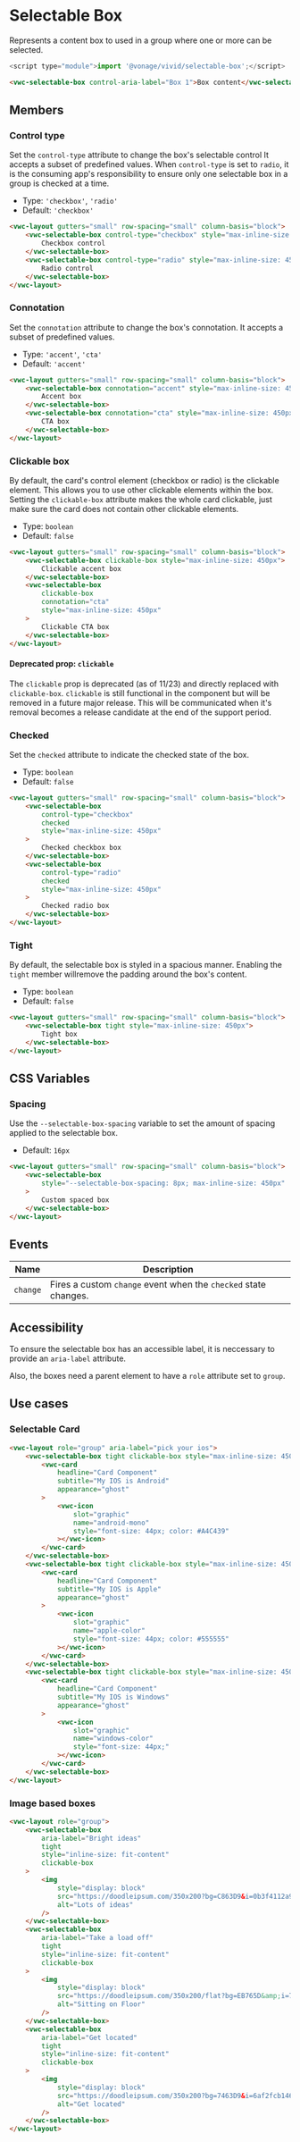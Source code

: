 # Selectable Box

Represents a content box to used in a group where one or more can be selected.

```js
<script type="module">import '@vonage/vivid/selectable-box';</script>
```

```html preview
<vwc-selectable-box control-aria-label="Box 1">Box content</vwc-selectable-box>
```

## Members

### Control type

Set the `control-type` attribute to change the box's selectable control
It accepts a subset of predefined values.
When `control-type` is set to `radio`, it is the consuming app's responsibility to ensure only one selectable box in a group is checked at a time.

- Type: `'checkbox'`, `'radio'`
- Default: `'checkbox'`

```html preview
<vwc-layout gutters="small" row-spacing="small" column-basis="block">
	<vwc-selectable-box control-type="checkbox" style="max-inline-size: 450px">
		Checkbox control
	</vwc-selectable-box>
	<vwc-selectable-box control-type="radio" style="max-inline-size: 450px">
		Radio control
	</vwc-selectable-box>
</vwc-layout>
```

### Connotation

Set the `connotation` attribute to change the box's connotation.
It accepts a subset of predefined values.

- Type: `'accent'`, `'cta'`
- Default: `'accent'`

```html preview
<vwc-layout gutters="small" row-spacing="small" column-basis="block">
	<vwc-selectable-box connotation="accent" style="max-inline-size: 450px">
		Accent box
	</vwc-selectable-box>
	<vwc-selectable-box connotation="cta" style="max-inline-size: 450px">
		CTA box
	</vwc-selectable-box>
</vwc-layout>
```

### Clickable box

By default, the card's control element (checkbox or radio) is the clickable element. This allows you to use other clickable elements within the box.
Setting the `clickable-box` attribute makes the whole card clickable, just make sure the card does not contain other clickable elements.

- Type: `boolean`
- Default: `false`

```html preview
<vwc-layout gutters="small" row-spacing="small" column-basis="block">
	<vwc-selectable-box clickable-box style="max-inline-size: 450px">
		Clickable accent box
	</vwc-selectable-box>
	<vwc-selectable-box
		clickable-box
		connotation="cta"
		style="max-inline-size: 450px"
	>
		Clickable CTA box
	</vwc-selectable-box>
</vwc-layout>
```

#### Deprecated prop: `clickable`

The `clickable` prop is deprecated (as of 11/23) and directly replaced with `clickable-box`. `clickable` is still functional in the component but will be removed in a future major release. This will be communicated when it's removal becomes a release candidate at the end of the support period.

### Checked

Set the `checked` attribute to indicate the checked state of the box.

- Type: `boolean`
- Default: `false`

```html preview
<vwc-layout gutters="small" row-spacing="small" column-basis="block">
	<vwc-selectable-box
		control-type="checkbox"
		checked
		style="max-inline-size: 450px"
	>
		Checked checkbox box
	</vwc-selectable-box>
	<vwc-selectable-box
		control-type="radio"
		checked
		style="max-inline-size: 450px"
	>
		Checked radio box
	</vwc-selectable-box>
</vwc-layout>
```

### Tight

By default, the selectable box is styled in a spacious manner. Enabling the `tight` member willremove the padding around the box's content.

- Type: `boolean`
- Default: `false`

```html preview
<vwc-layout gutters="small" row-spacing="small" column-basis="block">
	<vwc-selectable-box tight style="max-inline-size: 450px">
		Tight box
	</vwc-selectable-box>
</vwc-layout>
```

## CSS Variables

### Spacing

Use the `--selectable-box-spacing` variable to set the amount of spacing applied to the selectable box.

- Default: `16px`

```html preview
<vwc-layout gutters="small" row-spacing="small" column-basis="block">
	<vwc-selectable-box
		style="--selectable-box-spacing: 8px; max-inline-size: 450px"
	>
		Custom spaced box
	</vwc-selectable-box>
</vwc-layout>
```

## Events

<div class="table-wrapper">

| Name     | Description                                                     |
| -------- | --------------------------------------------------------------- |
| `change` | Fires a custom `change` event when the `checked` state changes. |

</div>

## Accessibility

To ensure the selectable box has an accessible label, it is neccessary to provide an `aria-label` attribute.

Also, the boxes need a parent element to have a `role` attribute set to `group`.

## Use cases

### Selectable Card

```html preview
<vwc-layout role="group" aria-label="pick your ios">
	<vwc-selectable-box tight clickable-box style="max-inline-size: 450px">
		<vwc-card
			headline="Card Component"
			subtitle="My IOS is Android"
			appearance="ghost"
		>
			<vwc-icon
				slot="graphic"
				name="android-mono"
				style="font-size: 44px; color: #A4C439"
			></vwc-icon>
		</vwc-card>
	</vwc-selectable-box>
	<vwc-selectable-box tight clickable-box style="max-inline-size: 450px">
		<vwc-card
			headline="Card Component"
			subtitle="My IOS is Apple"
			appearance="ghost"
		>
			<vwc-icon
				slot="graphic"
				name="apple-color"
				style="font-size: 44px; color: #555555"
			></vwc-icon>
		</vwc-card>
	</vwc-selectable-box>
	<vwc-selectable-box tight clickable-box style="max-inline-size: 450px">
		<vwc-card
			headline="Card Component"
			subtitle="My IOS is Windows"
			appearance="ghost"
		>
			<vwc-icon
				slot="graphic"
				name="windows-color"
				style="font-size: 44px;"
			></vwc-icon>
		</vwc-card>
	</vwc-selectable-box>
</vwc-layout>
```

### Image based boxes

```html preview
<vwc-layout role="group">
	<vwc-selectable-box
		aria-label="Bright ideas"
		tight
		style="inline-size: fit-content"
		clickable-box
	>
		<img
			style="display: block"
			src="https://doodleipsum.com/350x200?bg=C863D9&i=0b3f4112a9c5e358c439c4be74380e54"
			alt="Lots of ideas"
		/>
	</vwc-selectable-box>
	<vwc-selectable-box
		aria-label="Take a load off"
		tight
		style="inline-size: fit-content"
		clickable-box
	>
		<img
			style="display: block"
			src="https://doodleipsum.com/350x200/flat?bg=EB765D&amp;i=7d5ed3bc0c215d1359b2a63d03cf1540"
			alt="Sitting on Floor"
		/>
	</vwc-selectable-box>
	<vwc-selectable-box
		aria-label="Get located"
		tight
		style="inline-size: fit-content"
		clickable-box
	>
		<img
			style="display: block"
			src="https://doodleipsum.com/350x200?bg=7463D9&i=6af2fcb146f3b99cfa1371242b2eee55"
			alt="Get located"
		/>
	</vwc-selectable-box>
</vwc-layout>
```
